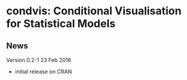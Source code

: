 condvis: Conditional Visualisation for Statistical Models
=========================================================

News
-----------------------------------------------

Version 0.2-1 23 Feb 2016  
  * initial release on CRAN
